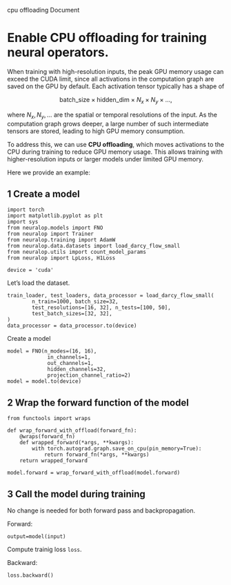 cpu offloading Document

# Enable CPU offloading for training neural operators.

When training with high-resolution inputs, the peak GPU memory usage can exceed the CUDA limit, since all activations in the computation graph are saved on the GPU by default. Each activation tensor typically has a shape of

$$
\text{batch\_size} \times \text{hidden\_dim} \times N_x \times N_y \times \dots,
$$

where $N_x, N_y, \dots$ are the spatial or temporal resolutions of the input. As the computation graph grows deeper, a large number of such intermediate tensors are stored, leading to high GPU memory consumption.

To address this, we can use **CPU offloading**, which moves activations to the CPU during training to reduce GPU memory usage. This allows training with higher-resolution inputs or larger models under limited GPU memory.

Here we provide an example:

## 1 Create a model

```
import torch
import matplotlib.pyplot as plt
import sys
from neuralop.models import FNO
from neuralop import Trainer
from neuralop.training import AdamW
from neuralop.data.datasets import load_darcy_flow_small
from neuralop.utils import count_model_params
from neuralop import LpLoss, H1Loss

device = 'cuda'
```


Let’s load the dataset.

```
train_loader, test_loaders, data_processor = load_darcy_flow_small(
        n_train=1000, batch_size=32,
        test_resolutions=[16, 32], n_tests=[100, 50],
        test_batch_sizes=[32, 32],
)
data_processor = data_processor.to(device)
```


Create a model
```
model = FNO(n_modes=(16, 16),
             in_channels=1,
             out_channels=1,
             hidden_channels=32,
             projection_channel_ratio=2)
model = model.to(device)
```

## 2 Wrap the forward function of the model

```
from functools import wraps

def wrap_forward_with_offload(forward_fn):
    @wraps(forward_fn)
    def wrapped_forward(*args, **kwargs):
        with torch.autograd.graph.save_on_cpu(pin_memory=True):
            return forward_fn(*args, **kwargs)
    return wrapped_forward

model.forward = wrap_forward_with_offload(model.forward)
```

## 3 Call the model during training
No change is needed for both forward pass and backpropagation.

Forward:
```
output=model(input)
```

Compute trainig loss `loss`.

Backward:

```
loss.backward()
```
